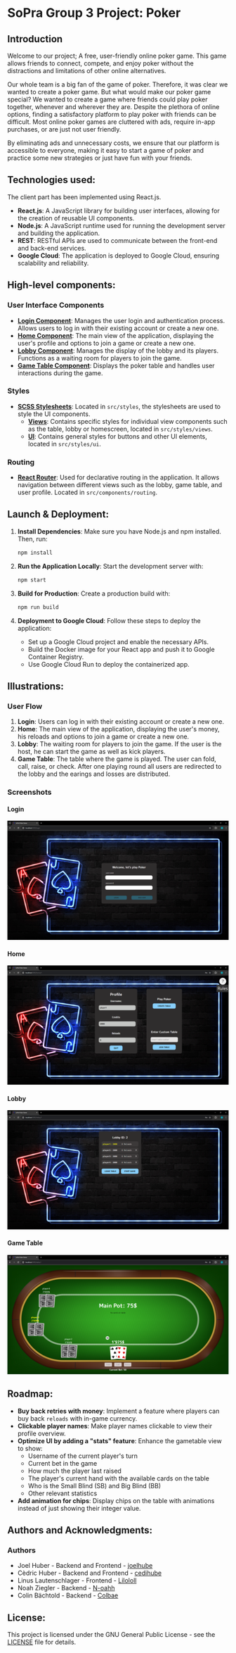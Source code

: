 # SoPra Group 3 Project: Poker
## Introduction
Welcome to our project; A free, user-friendly online poker game. This game allows friends to connect, compete, and enjoy poker without the distractions and limitations of other online alternatives.

Our whole team is a big fan of the game of poker. Therefore, it was clear we wanted to create a poker game. But what would make our poker game special? We wanted to create a game where friends could play poker together, whenever and wherever they are. Despite the plethora of online options, finding a satisfactory platform to play poker with friends can be difficult. Most online poker games are cluttered with ads, require in-app purchases, or are just not user friendly.

By eliminating ads and unnecessary costs, we ensure that our platform is accessible to everyone, making it easy to start a game of poker and practice some new strategies or just have fun with your friends.

## Technologies used:
The client part has been implemented using React.js.

- **React.js**: A JavaScript library for building user interfaces, allowing for the creation of reusable UI components.
- **Node.js**: A JavaScript runtime used for running the development server and building the application.
- **REST**: RESTful APIs are used to communicate between the front-end and back-end services.
- **Google Cloud**: The application is deployed to Google Cloud, ensuring scalability and reliability.

## High-level components:
### User Interface Components
- **[Login Component](https://github.com/sopra-fs24-group-03/sopra-fs24-group-03-client/blob/main/src/components/views/Login.tsx)**: Manages the user login and authentication process. Allows users to log in with their existing account or create a new one.
- **[Home Component](https://github.com/sopra-fs24-group-03/sopra-fs24-group-03-client/blob/main/src/components/views/Home.tsx)**: The main view of the application, displaying the user's profile and options to join a game or create a new one.
- **[Lobby Component](https://github.com/sopra-fs24-group-03/sopra-fs24-group-03-client/blob/main/src/components/views/Lobby.tsx)**: Manages the display of the lobby and its players. Functions as a waiting room for players to join the game.
- **[Game Table Component](https://github.com/sopra-fs24-group-03/sopra-fs24-group-03-client/blob/main/src/components/views/Table.tsx)**: Displays the poker table and handles user interactions during the game.


### Styles
- **[SCSS Stylesheets](https://github.com/sopra-fs24-group-03/sopra-fs24-group-03-client/tree/main/src/styles)**: Located in `src/styles`, the stylesheets are used to style the UI components.
    - **[Views](https://github.com/sopra-fs24-group-03/sopra-fs24-group-03-client/tree/main/src/styles/views)**: Contains specific styles for individual view components such as the table, lobby or homescreen, located in `src/styles/views`.
    - **[UI](https://github.com/sopra-fs24-group-03/sopra-fs24-group-03-client/tree/main/src/styles/ui)**: Contains general styles for buttons and other UI elements, located in `src/styles/ui`.

### Routing
- **[React Router](https://github.com/sopra-fs24-group-03/sopra-fs24-group-03-client/tree/main/src/components/routing)**: Used for declarative routing in the application. It allows navigation between different views such as the lobby, game table, and user profile. Located in `src/components/routing`.

## Launch & Deployment:
1. **Install Dependencies**: Make sure you have Node.js and npm installed. Then, run:
    ```bash
    npm install
    ```

2. **Run the Application Locally**: Start the development server with:
    ```bash
    npm start
    ```

3. **Build for Production**: Create a production build with:
    ```bash
    npm run build
    ```

4. **Deployment to Google Cloud**: Follow these steps to deploy the application:
    - Set up a Google Cloud project and enable the necessary APIs.
    - Build the Docker image for your React app and push it to Google Container Registry.
    - Use Google Cloud Run to deploy the containerized app.

## Illustrations:
### User Flow
1. **Login**: Users can log in with their existing account or create a new one.
2. **Home**: The main view of the application, displaying the user's money, his reloads and options to join a game or create a new one.
3. **Lobby**: The waiting room for players to join the game. If the user is the host, he can start the game as well as kick players.
4. **Game Table**: The table where the game is played. The user can fold, call, raise, or check. After one playing round all users are redirected to the lobby and the earings and losses are distributed.

### Screenshots
#### Login
![Login](./screenshots/Login.png)
#### Home
![Homescreeen](./screenshots/Home.png)
#### Lobby
![Lobby](./screenshots/Lobby.png)
#### Game Table
![Game Table Start](./screenshots/Start.png)





## Roadmap:
- **Buy back retries with money**: Implement a feature where players can buy back `reloads` with in-game currency.
- **Clickable player names**: Make player names clickable to view their profile overview.
- **Optimize UI by adding a "stats" feature**: Enhance the gametable view to show:
    - Username of the current player's turn
    - Current bet in the game
    - How much the player last raised
    - The player's current hand with the available cards on the table
    - Who is the Small Blind (SB) and Big Blind (BB)
    - Other relevant statistics
- **Add animation for chips**: Display chips on the table with animations instead of just showing their integer value.


## Authors and Acknowledgments:
### Authors
- Joel Huber - Backend and Frontend - [joelhube](https://github.com/joelhube)
- Cèdric Huber - Backend and Frontend - [cedihube](https://github.com/cedihuber)
- Linus Lautenschlager - Frontend - [Lilololl](https://github.com/Lilololl)
- Noah Ziegler - Backend - [N-oahh](https://github.com/N-oahh)
- Colin Bächtold - Backend - [Colbae](https://github.com/Colbae)

## License:
This project is licensed under the GNU General Public License - see the [LICENSE](LICENSE) file for details.
